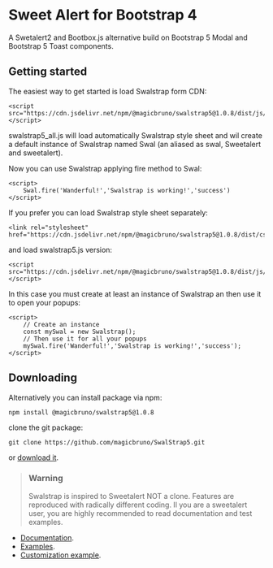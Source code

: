# Sweet Alert for Bootstrap 4
A Swetalert2 and Bootbox.js alternative build on Bootstrap 5 Modal and Bootstrap 5 Toast components.

## Getting started 
The easiest way to get started is load Swalstrap form CDN:

```
<script src="https://cdn.jsdelivr.net/npm/@magicbruno/swalstrap5@1.0.8/dist/js/swalstrap5_all.min.js"></script>
```
swalstrap5_all.js will load automatically Swalstrap style sheet and wil create a default instance of Swalstrap named Swal (an aliased as swal, Sweetalert and sweetalert).

Now you can use Swalstrap applying fire method to Swal:
```
<script>
    Swal.fire('Wanderful!','Swalstrap is working!','success')
</script>
```
If you prefer you can load Swalstrap style sheet separately:
```
<link rel="stylesheet" href="https://cdn.jsdelivr.net/npm/@magicbruno/swalstrap5@1.0.8/dist/css/swalstrap.min.css">
```
and load swalstrap5.js version:
```
<script src="https://cdn.jsdelivr.net/npm/@magicbruno/swalstrap5@1.0.8/dist/js/swalstrap5.min.js"></script>
```
In this case you must create at least an instance of Swalstrap an then use it to open your popups:
```
<script>
    // Create an instance 
    const mySwal = new Swalstrap();
    // Then use it for all your popups
    mySwal.fire('Wanderful!','Swalstrap is working!','success');
</script>
```
## Downloading

Alternatively you can install package via npm:
```
npm install @magicbruno/swalstrap5@1.0.8
```
clone the git package:
```
git clone https://github.com/magicbruno/SwalStrap5.git
```
or [download it](https://github.com/magicbruno/SwalStrap5/archive/refs/heads/main.zip).

>### Warning
>Swalstrap is inspired to Sweetalert NOT a clone. Features are reproduced with radically different coding.
>Il you are a sweetalert user, you are highly recommended to read documentation and test examples.

- [Documentation](https://magicbruno.github.io/SwalStrap5/api.html).
- [Examples](https://magicbruno.github.io/SwalStrap5/basic-examples.html).
- [Customization example](https://magicbruno.github.io/SwalStrap5/custumization.html).




